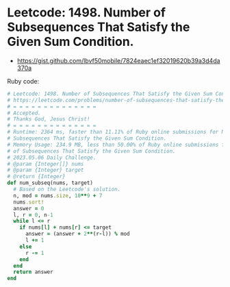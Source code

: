 # Leetcode: 1498. Number of Subsequences That Satisfy the Given Sum Condition.

- https://gist.github.com/lbvf50mobile/7824eaec1ef32019620b39a3d4da370a


Ruby code:
```Ruby
# Leetcode: 1498. Number of Subsequences That Satisfy the Given Sum Condition.
# https://leetcode.com/problems/number-of-subsequences-that-satisfy-the-given-sum-condition/
# = = = = = = = = = = = = = =
# Accepted.
# Thanks God, Jesus Christ!
# = = = = = = = = = = = = = =
# Runtime: 2364 ms, faster than 11.11% of Ruby online submissions for Number of
# Subsequences That Satisfy the Given Sum Condition.
# Memory Usage: 234.9 MB, less than 50.00% of Ruby online submissions for Number
# of Subsequences That Satisfy the Given Sum Condition.
# 2023.05.06 Daily Challenge.
# @param {Integer[]} nums
# @param {Integer} target
# @return {Integer}
def num_subseq(nums, target)
  # Based on the Leetcode's solution.
  n, mod = nums.size, 10**9 + 7
  nums.sort!
  answer = 0
  l, r = 0, n-1
  while l <= r
    if nums[l] + nums[r] <= target
      answer = (answer + 2**(r-l)) % mod
      l += 1
    else
      r -= 1
    end
  end
  return answer
end
```

